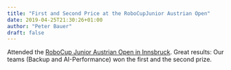 ```yaml
---
title: "First and Second Price at the RoboCupJunior Austrian Open"
date: 2019-04-25T21:30:26+01:00
author: "Peter Bauer"
draft: false
---
```


Attended the [RoboCup Junior Austrian Open in Innsbruck](http://rcj.at). Great results: Our teams (Backup and AI-Performance) won the first and the second prize.
